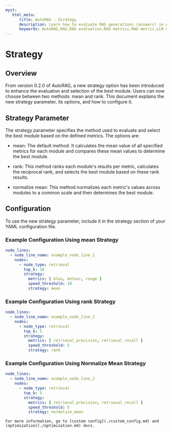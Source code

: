 ```yaml
---
myst:
   html_meta:
      title: AutoRAG - Strategy
      description: Learn how to evaluate RAG generations (answers) in AutoRAG
      keywords: AutoRAG,RAG,RAG evaluation,RAG metrics,RAG metric,LLM metric
---
```

# Strategy

## Overview

From version 0.2.0 of AutoRAG, a new strategy option has been introduced to enhance the evaluation and selection of the
best module. Users can now choose between two methods: mean and rank. This document explains the new strategy parameter,
its options, and how to configure it.

## Strategy Parameter

The strategy parameter specifies the method used to evaluate and select the best module based on the defined metrics.
The options are:

- mean: The default method. It calculates the mean value of all specified metrics for each module and compares these
  mean values to determine the best module.

- rank: This method ranks each module's results per metric, calculates the reciprocal rank, and selects the best module
  based on these rank results.

- normalize mean: This method normalizes each metric's values across modules to a common scale and then determines the
  best module.

## Configuration

To use the new strategy parameter, include it in the strategy section of your YAML configuration file.

### Example Configuration Using mean Strategy

```yaml
node_lines:
  - node_line_name: example_node_line_1
    nodes:
      - node_type: retrieval
        top_k: 10
        strategy:
          metrics: [ bleu, meteor, rouge ]
          speed_threshold: 10
          strategy: mean
```

### Example Configuration Using rank Strategy

```yaml
node_lines:
  - node_line_name: example_node_line_2
    nodes:
      - node_type: retrieval
        top_k: 5
        strategy:
          metrics: [ retrieval_precision, retrieval_recall ]
          speed_threshold: 5
          strategy: rank
```

### Example Configuration Using Normalize Mean Strategy

```yaml
node_lines:
  - node_line_name: example_node_line_2
    nodes:
      - node_type: retrieval
        top_k: 5
        strategy:
          metrics: [ retrieval_precision, retrieval_recall ]
          speed_threshold: 5
          strategy: normalize_mean
```

```{tip}
For more information, go to [custom config](./custom_config.md) and [optimization](./optimization.md) docs.
```
